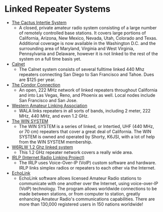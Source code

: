 # Linked Repeater Systems

* [The Cactus Intertie System](http://www.cactus-intertie.org/)
    * A closed, private amateur radio system consisting of a large number of remotely controlled base stations. It covers large portions of California, Arizona, New Mexico, Nevada, Utah, Colorado and Texas. Additional coverage is now available in the Washington D.C. and the surrounding area of Maryland, Virginia and West Virginia, Pennsylvania and Delaware, however it is not linked to the rest of the system on a full time basis yet.
* [Calnet](http://www.cal-net.org/)
    * The Calnet system consists of several fulltime linked 440 Mhz repeaters connecting San Diego to San Francisco and Tahoe. Dues are $125 per year.
* [The Condor Connection](http://condor-connection.org/)
    * An open, 222 MHz network of linked repeaters throughout California and into Las Vegas, Reno, and Phoenix as well. Local nodes include San Francisco and San Jose.
* [Western Amateur Linking Association](http://www.wala.org/)
    * WALA links repeaters in all sorts of bands, including 2 meter, 222 MHz, 440 MHz, and even 1.2 GHz.
* [The WIN SYSTEM](http://www.winsystem.org/)
    * The WIN SYSTEM is a series of linked, or Intertied, UHF (440 MHz, or 70 cm) repeaters that cover a great deal of California. The WIN SYSTEM is owned and operated by Shorty, K6JSI, with a lot of help from the WIN SYSTEM membership.
* [W6RLW 1.2 Ghz linked system](http://www.qsl.net/kj6vu/cyx.html)
    * This 1.2 GHz repeater network covers a really wide area.
* [IRLP (Internet Radio Linking Project)](http://www.irlp.net/)
    * The IRLP uses Voice-Over-IP (VoIP) custom software and hardware. IRLP links simplex radios or repeaters to each other via the Internet.
* [EchoLink](http://www.echolink.org/)
    * EchoLink software allows licensed Amateur Radio stations to communicate with one another over the Internet, using voice-over-IP (VoIP) technology. The program allows worldwide connections to be made between stations, or from computer to station, greatly enhancing Amateur Radio's communications capabilities. There are more than 130,000 registered users in 150 nations worldwide!

